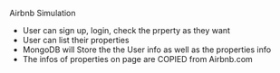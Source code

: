 Airbnb Simulation 

* User can sign up, login, check the prperty as they 
  want
* User can list their properties
* MongoDB will Store the the User info as well as the properties info
* The infos of properties on page are COPIED from Airbnb.com

